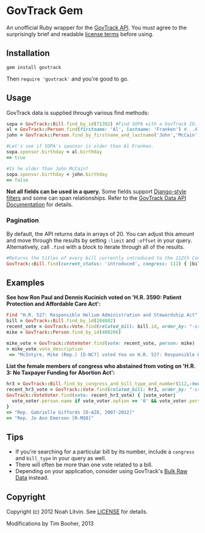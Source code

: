 # GovTrack Gem
An unofficial Ruby wrapper for the [GovTrack API](http://www.govtrack.us/developers/api). You must agree to the surprisingly brief and readable [license terms](http://www.govtrack.us/developers/license) before using.

## Installation

    gem install govtrack

Then ```require 'govtrack'``` and you're good to go.

## Usage

GovTrack data is supplied through various find methods:

```ruby
sopa = GovTrack::Bill.find_by_id(71392) #Find SOPA with a GovTrack ID...
al = GovTrack::Person.find(firstname: 'Al', lastname: 'Franken') #...Al Franken with a hash of parameters...
john = GovTrack::Person.find_by_firstname_and_lastname('John','McCain') #...or John McCain with an ActiveRecord-style dynamic finder!

#Let's see if SOPA's sponsor is older than Al Franken.
sopa.sponsor.birthday < al.birthday
=> true

#Is he older than John McCain?
sopa.sponsor.birthday < john.birthday
=> false
```

**Not all fields can be used in a query.** Some fields support [Django-style filters](https://docs.djangoproject.com/en/dev/ref/models/querysets/#field-lookups) and some can span relationships. Refer to the [GovTrack Data API Documentation](http://www.govtrack.us/developers/api) for details. 

### Pagination
By default, the API returns data in arrays of 20. You can adjust this amount and move through the results by setting ```:limit``` and ```:offset``` in your query. Alternatively, call ```.find``` with a block to iterate through all of the results.

```ruby
#Returns the titles of every bill currently introduced to the 112th Congress.
GovTrack::Bill.find(current_status: 'introduced', congress: 112) { |bill| bill.title }
```

## Examples

**See how Ron Paul and Dennis Kucinich voted on 'H.R. 3590: Patient Protection and Affordable Care Act':**

```ruby
Find "H.R. 527: Responsible Helium Administration and Stewardship Act"
bill = GovTrack::Bill.find_by_id(284882)
recent_vote = GovTrack::Vote.find(related_bill: bill.id, order_by: "-created").first
mike = GovTrack::Person.find_by_id(400266)

mike_vote = GovTrack::VoteVoter.find(vote: recent_vote, person: mike)
> mike_vote.vote_description
 => "McIntyre, Mike (Rep.) [D-NC7] voted Yea on H.R. 527: Responsible Helium Administration and Stewardship Act"

```

**List the female members of congress who abstained from voting on 'H.R. 3: No Taxpayer Funding for Abortion Act':**

```ruby
hr3 = GovTrack::Bill.find_by_congress_and_bill_type_and_number(112,:house_bill,3)
recent_hr3_vote = GovTrack::Vote.find(related_bill: hr3, order_by: "-created").first
GovTrack::VoteVoter.find(vote: recent_hr3_vote) { |vote_voter|
  vote_voter.person.name if vote_voter.option == '0' && vote_voter.person.gender == 'female'
}
=> "Rep. Gabrielle Giffords [D-AZ8, 2007-2012]"
=> "Rep. Jo Ann Emerson [R-MO8]"
```

## Tips

* If you're searching for a particular bill by its number, include a ```congress``` and ```bill_type``` in your query as well.
* There will often be more than one vote related to a bill.
* Depending on your application, consider using GovTrack's [Bulk Raw Data](http://www.govtrack.us/developers/data) instead.

## Copyright

Copyright (c) 2012 Noah Litvin. See [LICENSE](https://github.com/noahlitvin/govtrack/blob/master/LICENSE.md) for details.

Modifications by Tim Booher, 2013